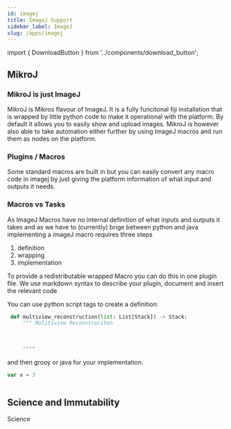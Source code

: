 ```yaml
---
id: imagej    
title: ImageJ Support
sidebar_label: ImageJ
slug: /apps/imagej
---
```


import { DownloadButton }  from '../components/download_button';

## MikroJ







### MikroJ is just ImageJ

MikroJ is Mikros flavour of ImageJ. It is a fully funcitonal fiji installation that is wrapped by little
python code to make it operational with the platform. By default it allows you to easily show and upload
images. MikroJ is however also able to take automation either further by using ImageJ macros and run them
as nodes on the platform. 



### Plugins / Macros

Some standard macros are built in but you can easily convert any macro code in imagej by just giving
the platform information of what input and outputs it needs.


### Macros vs Tasks

As ImageJ Macros have no internal definition of what inputs and outputs it takes and as we have to (currently)
brige between python and java implementing a imageJ macro requires three steps

1. definition
2. wrapping
3. implementation

To provide a redistributable wrapped Macro you can do this in one plugin file.
We use markdown syntax to describe your plugin, document and insert the relevant code


You can use python script tags to create a definition:
```python
 def multiview_reconstruction(list: List[Stack]) -> Stack:
     """ Mulitiview Reconstruciton
     
     
     
     """"
```

and then grooy or java for your implementation.


```groovy
var x = 3



```


## Science and Immutability

Science

